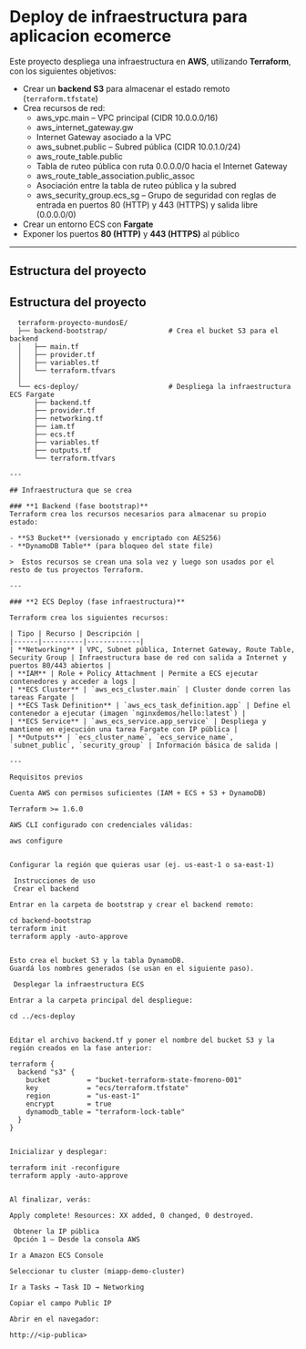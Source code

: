 # Deploy de infraestructura para aplicacion ecomerce

Este proyecto despliega una infraestructura en **AWS**, utilizando **Terraform**, con los siguientes objetivos:

- Crear un **backend S3** para almacenar el estado remoto (`terraform.tfstate`)
- Crea recursos de red:
    - aws_vpc.main – VPC principal (CIDR 10.0.0.0/16)
    - aws_internet_gateway.gw 
    - Internet Gateway asociado a la VPC
    - aws_subnet.public – Subred pública (CIDR 10.0.1.0/24)
    - aws_route_table.public 
    - Tabla de ruteo pública con ruta 0.0.0.0/0 hacia el Internet Gateway
    - aws_route_table_association.public_assoc 
    - Asociación entre la tabla de ruteo pública y la subred
    - aws_security_group.ecs_sg – Grupo de seguridad con reglas de entrada en puertos 80 (HTTP) y 443 (HTTPS) y salida libre (0.0.0.0/0)
- Crear un entorno ECS con **Fargate**
- Exponer los puertos **80 (HTTP)** y **443 (HTTPS)** al público
---

## Estructura del proyecto

## Estructura del proyecto
```
  terraform-proyecto-mundosE/
  ├── backend-bootstrap/               # Crea el bucket S3 para el backend
  │   ├── main.tf
  │   ├── provider.tf
  │   ├── variables.tf
  │   └── terraform.tfvars
  │
  └── ecs-deploy/                      # Despliega la infraestructura ECS Fargate
      ├── backend.tf
      ├── provider.tf
      ├── networking.tf
      ├── iam.tf
      ├── ecs.tf
      ├── variables.tf
      ├── outputs.tf
      └── terraform.tfvars

---

## Infraestructura que se crea

### **1️ Backend (fase bootstrap)**
Terraform crea los recursos necesarios para almacenar su propio estado:

- **S3 Bucket** (versionado y encriptado con AES256)
- **DynamoDB Table** (para bloqueo del state file)

>  Estos recursos se crean una sola vez y luego son usados por el resto de tus proyectos Terraform.

---

### **2️ ECS Deploy (fase infraestructura)**

Terraform crea los siguientes recursos:

| Tipo | Recurso | Descripción |
|------|----------|-------------|
| **Networking** | VPC, Subnet pública, Internet Gateway, Route Table, Security Group | Infraestructura base de red con salida a Internet y puertos 80/443 abiertos |
| **IAM** | Role + Policy Attachment | Permite a ECS ejecutar contenedores y acceder a logs |
| **ECS Cluster** | `aws_ecs_cluster.main` | Cluster donde corren las tareas Fargate |
| **ECS Task Definition** | `aws_ecs_task_definition.app` | Define el contenedor a ejecutar (imagen `nginxdemos/hello:latest`) |
| **ECS Service** | `aws_ecs_service.app_service` | Despliega y mantiene en ejecución una tarea Fargate con IP pública |
| **Outputs** | `ecs_cluster_name`, `ecs_service_name`, `subnet_public`, `security_group` | Información básica de salida |

---

Requisitos previos

Cuenta AWS con permisos suficientes (IAM + ECS + S3 + DynamoDB)

Terraform >= 1.6.0

AWS CLI configurado con credenciales válidas:

aws configure


Configurar la región que quieras usar (ej. us-east-1 o sa-east-1)

 Instrucciones de uso
 Crear el backend

Entrar en la carpeta de bootstrap y crear el backend remoto:

cd backend-bootstrap
terraform init
terraform apply -auto-approve


Esto crea el bucket S3 y la tabla DynamoDB.
Guardá los nombres generados (se usan en el siguiente paso).

 Desplegar la infraestructura ECS

Entrar a la carpeta principal del despliegue:

cd ../ecs-deploy


Editar el archivo backend.tf y poner el nombre del bucket S3 y la región creados en la fase anterior:

terraform {
  backend "s3" {
    bucket         = "bucket-terraform-state-fmoreno-001"
    key            = "ecs/terraform.tfstate"
    region         = "us-east-1"
    encrypt        = true
    dynamodb_table = "terraform-lock-table"
  }
}


Inicializar y desplegar:

terraform init -reconfigure
terraform apply -auto-approve


Al finalizar, verás:

Apply complete! Resources: XX added, 0 changed, 0 destroyed.

 Obtener la IP pública
 Opción 1 — Desde la consola AWS

Ir a Amazon ECS Console

Seleccionar tu cluster (miapp-demo-cluster)

Ir a Tasks → Task ID → Networking

Copiar el campo Public IP

Abrir en el navegador:

http://<ip-publica>